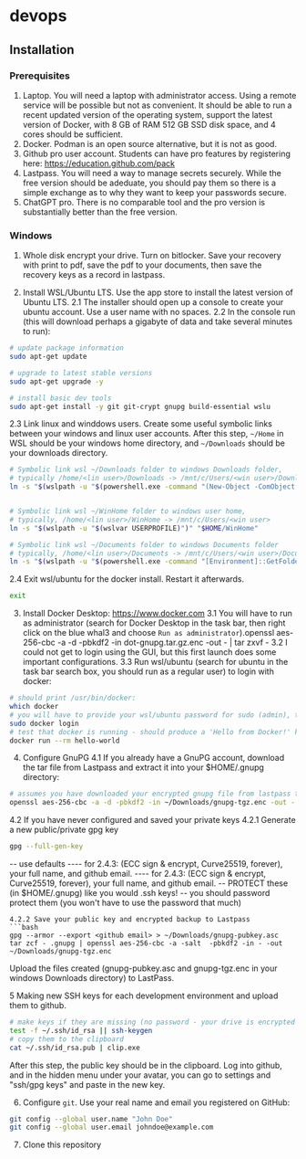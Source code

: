 # devops

## Installation

### Prerequisites

1. Laptop. You will need a laptop with administrator access. Using a remote service will be possible but not as
convenient.  It should be able to run a recent updated version of the operating system, support the latest
version of Docker, with 8 GB of RAM 512 GB SSD disk space, and 4 cores should be sufficient.
2. Docker.  Podman is an open source alternative, but it is not as good.
3. Github pro user account.  Students can have pro features by registering here: https://education.github.com/pack
4. Lastpass.  You will need a way to manage secrets securely.  While the free version should be adeduate, you should
pay them so there is a simple exchange as to why they want to keep your passwords secure.
5. ChatGPT pro.  There is no comparable tool and the pro version is substantially better than the free version.

### Windows

1. Whole disk encrypt your drive.  Turn on bitlocker.  Save your recovery with print to pdf, save the pdf to your documents, then save the recovery keys as a record in lastpass.

2. Install WSL/Ubuntu LTS.  Use the app store to install the latest version of Ubuntu LTS.
2.1 The installer should open up a console to create your ubuntu account.  Use a user name with no spaces.
2.2 In the console run (this will download perhaps a gigabyte of data and take several minutes to run):
```bash
# update package information
sudo apt-get update

# upgrade to latest stable versions
sudo apt-get upgrade -y

# install basic dev tools
sudo apt-get install -y git git-crypt gnupg build-essential wslu
```
2.3 Link linux and winddows users.  Create some useful symbolic links between your windows and linux user accounts.  After this step, `~/Home` in WSL should be your windows home directory, and `~/Downloads` should be your downloads directory.
```bash
# Symbolic link wsl ~/Downloads folder to windows Downloads folder,
# typically /home/<lin user>/Downloads -> /mnt/c/Users/<win user>/Downloads
ln -s "$(wslpath -u "$(powershell.exe -command "(New-Object -ComObject Shell.Application).NameSpace('shell:Downloads').Self.Path" | tr -d '\r\n')")" "$HOME/Downloads"


# Symbolic link wsl ~/WinHome folder to windows user home,
# typically, /home/<lin user>/WinHome -> /mnt/c/Users/<win user>
ln -s "$(wslpath -u "$(wslvar USERPROFILE)")" "$HOME/WinHome"

# Symbolic link wsl ~/Documents folder to windows Documents folder
# typically, /home/<lin user>/Documents -> /mnt/c/Users/<win user>/Documents
ln -s "$(wslpath -u "$(powershell.exe -command "[Environment]::GetFolderPath('MyDocuments')" | tr -d '\r\n')")" "$HOME/Documents"
```
2.4 Exit wsl/ubuntu for the docker install.  Restart it afterwards.
```bash
exit
```

3. Install Docker Desktop: https://www.docker.com
3.1 You will have to run as administrator (search for Docker Desktop in the task bar, then right click on the blue whal3 and choose `Run as administrator`).openssl aes-256-cbc -a -d -pbkdf2 -in dot-gnupg.tar.gz.enc -out - | tar zxvf -
3.2 I could not get to login using the GUI, but this first launch does some important configurations.
3.3 Run wsl/ubuntu (search for ubuntu in the task bar search box, you should run as a regular user) to login with docker:
```bash
# should print /usr/bin/docker:
which docker
# you will have to provide your wsl/ubuntu password for sudo (admin), then your docker email/password:
sudo docker login
# test that docker is running - should produce a 'Hello from Docker!' kind of output
docker run --rm hello-world
```

4. Configure GnuPG
4.1 If you already have a GnuPG account, download the tar file from Lastpass and extract it into your $HOME/.gnupg directory:
```bash
# assumes you have downloaded your encrypted gnupg file from lastpass to dot-gnupg-tar.enc
openssl aes-256-cbc -a -d -pbkdf2 -in ~/Downloads/gnupg-tgz.enc -out - | tar -C ~ zxvf -
```
4.2 If you have never configured and saved your private keys
4.2.1 Generate a new public/private gpg key
```bash
gpg --full-gen-key
```
-- use defaults 
---- for 2.4.3: (ECC sign & encrypt, Curve25519, forever), your full name, and github email.
      ---- for 2.4.3: (ECC sign & encrypt, Curve25519, forever), your full name, and github email.
-- PROTECT these (in $HOME/.gnupg) like you would .ssh keys!
-- you should password protect them (you won't have to use the password that much)
```
4.2.2 Save your public key and encrypted backup to Lastpass 
```bash
gpg --armor --export <github email> > ~/Downloads/gnupg-pubkey.asc
tar zcf - .gnupg | openssl aes-256-cbc -a -salt  -pbkdf2 -in - -out ~/Downloads/gnupg-tgz.enc
```
Upload the files created (gnupg-pubkey.asc and gnupg-tgz.enc in your windows Downloads directory) to LastPass.

5 Making new SSH keys for each development environment and upload them to github.
```bash
# make keys if they are missing (no password - your drive is encrypted and its only for this laptop)
test -f ~/.ssh/id_rsa || ssh-keygen
# copy them to the clipboard
cat ~/.ssh/id_rsa.pub | clip.exe
```
After this step, the public key should be in the clipboard.  Log into github, and in the hidden menu under your avatar, you can go to settings and "ssh/gpg keys" and paste in the new key.

6. Configure `git`.  Use your real name and email you registered on GitHub:
```bash
git config --global user.name "John Doe"
git config --global user.email johndoe@example.com
```

7. Clone this repository
